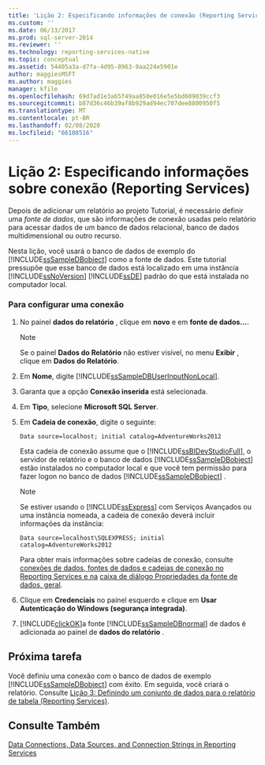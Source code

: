 ```yaml
---
title: 'Lição 2: Especificando informações de conexão (Reporting Services) | Microsoft Docs'
ms.custom: ''
ms.date: 06/13/2017
ms.prod: sql-server-2014
ms.reviewer: ''
ms.technology: reporting-services-native
ms.topic: conceptual
ms.assetid: 54405a3a-d7fa-4d95-8963-9aa224e5901e
author: maggiesMSFT
ms.author: maggies
manager: kfile
ms.openlocfilehash: 69d7ad1e3a65f49aa850e016e5e5bd609039ccf3
ms.sourcegitcommit: b87d36c46b39af8b929ad94ec707dee8800950f5
ms.translationtype: MT
ms.contentlocale: pt-BR
ms.lasthandoff: 02/08/2020
ms.locfileid: "66108516"
---
```

# <a name="lesson-2-specifying-connection-information-reporting-services"></a>Lição 2: Especificando informações sobre conexão (Reporting Services)
  Depois de adicionar um relatório ao projeto Tutorial, é necessário definir uma *fonte de dados*, que são informações de conexão usadas pelo relatório para acessar dados de um banco de dados relacional, banco de dados multidimensional ou outro recurso.  
  
 Nesta lição, você usará o banco de dados de exemplo do [!INCLUDE[ssSampleDBobject](../includes/sssampledbobject-md.md)] como a fonte de dados. Este tutorial pressupõe que esse banco de dados está localizado em uma instância [!INCLUDE[ssNoVersion](../includes/ssnoversion-md.md)] [!INCLUDE[ssDE](../includes/ssde-md.md)] padrão do que está instalada no computador local.  
  
### <a name="to-set-up-a-connection"></a>Para configurar uma conexão  
  
1.  No painel **dados do relatório** , clique em **novo** e em **fonte de dados...**.  
  
    > [!NOTE]  
    >  Se o painel **Dados do Relatório** não estiver visível, no menu **Exibir** , clique em **Dados do Relatório**.  
  
2.  Em **Nome**, digite [!INCLUDE[ssSampleDBUserInputNonLocal](../includes/sssampledbuserinputnonlocal-md.md)].  
  
3.  Garanta que a opção **Conexão inserida** está selecionada.  
  
4.  Em **Tipo**, selecione **Microsoft SQL Server**.  
  
5.  Em **Cadeia de conexão**, digite o seguinte:  
  
    ```  
    Data source=localhost; initial catalog=AdventureWorks2012  
    ```  
  
     Esta cadeia de conexão assume que o [!INCLUDE[ssBIDevStudioFull](../includes/ssbidevstudiofull-md.md)], o servidor de relatório e o banco de dados [!INCLUDE[ssSampleDBobject](../includes/sssampledbobject-md.md)] estão instalados no computador local e que você tem permissão para fazer logon no banco de dados [!INCLUDE[ssSampleDBobject](../includes/sssampledbobject-md.md)] .  
  
    > [!NOTE]  
    >  Se estiver usando o [!INCLUDE[ssExpress](../includes/ssexpress-md.md)] com Serviços Avançados ou uma instância nomeada, a cadeia de conexão deverá incluir informações da instância:  
    >   
    >  `Data source=localhost\SQLEXPRESS; initial catalog=AdventureWorks2012`  
    >   
    >  Para obter mais informações sobre cadeias de conexão, consulte [conexões de dados, fontes de dados e cadeias de conexão no Reporting Services e na](data-connections-data-sources-and-connection-strings-in-reporting-services.md) [caixa de diálogo Propriedades da fonte de dados, geral](data-source-properties-dialog-box-general.md).  
  
6.  Clique em **Credenciais** no painel esquerdo e clique em **Usar Autenticação do Windows (segurança integrada)**.  
  
7.  [!INCLUDE[clickOK](../includes/clickok-md.md)]a fonte [!INCLUDE[ssSampleDBnormal](../includes/sssampledbnormal-md.md)] de dados é adicionada ao painel de **dados do relatório** .  
  
## <a name="next-task"></a>Próxima tarefa  
 Você definiu uma conexão com o banco de dados de exemplo [!INCLUDE[ssSampleDBobject](../includes/sssampledbobject-md.md)] com êxito. Em seguida, você criará o relatório. Consulte [Lição 3: Definindo um conjunto de dados para o relatório de tabela &#40;Reporting Services&#41;](lesson-3-defining-a-dataset-for-the-table-report-reporting-services.md).  
  
## <a name="see-also"></a>Consulte Também  
 [Data Connections, Data Sources, and Connection Strings in Reporting Services](data-connections-data-sources-and-connection-strings-in-reporting-services.md)  
  
  
